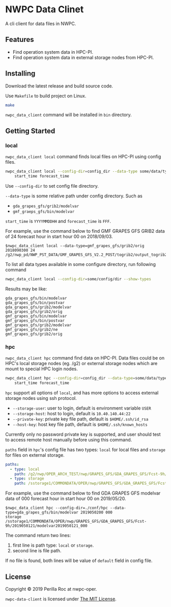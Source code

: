 # NWPC Data Clinet

A cli client for data files in NWPC.

## Features

-   Find operation system data in HPC-PI.
-   Find operation system data in external storage nodes from HPC-PI.

## Installing

Download the latest release and build source code. 

Use `Makefile` to build project on Linux.

```bash
make
```

`nwpc_data_client` command will be installed in `bin` directory.

## Getting Started

### local

`nwpc_data_client local` command finds local files on HPC-PI using config files.

```bash
nwpc_data_client local --config-dir=config_dir --data-type some/data/type \
    start_time forecast_time
```

Use `--config-dir` to set config file directory.

`--data-type` is some relative path under config directory. Such as

-   `gda_grapes_gfs/grib2/modelvar`
-   `gmf_graeps_gfs/bin/modelvar`

`start_time` is `YYYYMMDDHH` and `forecast_time` is `FFF`.

For example, use the command below to find GMF GRAPES GFS GRIB2 data of 24 forecast hour in start hour 00 on 2018/09/03.

```text
$nwpc_data_client local --data-type=gmf_grapes_gfs/grib2/orig 2018090300 24
/g2/nwp_pd/NWP_PST_DATA/GMF_GRAPES_GFS_V2.2_POST/togrib2/output_togrib2/2018090300/gmf.gra.2018090300024.grb2
```

To list all data types available in some configure directory, run following command

```bash
nwpc_data_client local --config-dir=some/config/dir --show-types
```

Results may be like:

```text
gda_grapes_gfs/bin/modelvar
gda_grapes_gfs/bin/postvar
gda_grapes_gfs/grib2/modelvar
gda_grapes_gfs/grib2/orig
gmf_grapes_gfs/bin/modelvar
gmf_grapes_gfs/bin/postvar
gmf_grapes_gfs/grib2/modelvar
gmf_grapes_gfs/grib2/ne
gmf_grapes_gfs/grib2/orig
```

### hpc

`nwpc_data_client hpc` command find data on HPC-PI. Data files could be on HPC's local storage nodes (eg. /g2) or 
external storage nodes which are mount to special HPC login nodes.

```bash
nwpc_data_client hpc --config-dir=config_dir --data-type=some/data/type \
    start_time forecast_time
```

`hpc` support all options of `local`, and has more options to access external storage nodes using ssh protocol.

- `--storage-user`: user to login, default is environment variable `USER`
- `--storage-host`: host to login, default is `10.40.140.44:22`
- `--private-key`: private key file path, default is `$HOME/.ssh/id_rsa`
- `--host-key`: host key file path,  default is `$HOME/.ssh/known_hosts`

Currently only no password private key is supported, 
and user should test to access remote host manually before using this command.

`paths` field in `hpc`'s config file has two types: 
`local` for local files and `storage` for files on external storage.

```yaml
paths:
  - type: local
    path: /g2/nwp/OPER_ARCH_TEST/nwp/GRAPES_GFS/GDA_GRAPES_GFS/Fcst-9h/{.Year4DV}{.Month4DV}{.Day4DV}{.Hour4DV}
  - type: storage
    path: /sstorage1/COMMONDATA/OPER/nwp/GRAPES_GFS/GDA_GRAPES_GFS/Fcst-9h/{.Year4DV}{.Month4DV}{.Day4DV}{.Hour4DV}
```

For example, use the command below to find GDA GRAPES GFS modelvar data of 000 forecast hour in start hour 00 on 2019/05/20.

```text
$nwpc_data_client hpc --config-dir=./conf/hpc --data-type=gda_grapes_gfs/bin/modelvar 2019050200 000
storage
/sstorage1/COMMONDATA/OPER/nwp/GRAPES_GFS/GDA_GRAPES_GFS/Fcst-9h/2019050121/modelvar2019050121_000
```

The command return two lines: 

1. first line is path type: `local` or `storage`.
2. second line is file path.

If no file is found, both lines will be value of `default` field in config file. 

## License

Copyright &copy; 2019 Perilla Roc at nwpc-oper.

`nwpc-data-client` is licensed under [The MIT License](https://opensource.org/licenses/MIT).